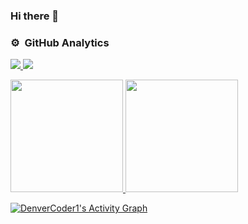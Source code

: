 ### Hi there 👋

### ⚙️ &nbsp;GitHub Analytics

<a href="https://www.linkedin.com/in/jo%C3%A3o-victor-martins-rey/">
   <img src="https://img.shields.io/badge/LinkedIn-0077B5?style=for-the-badge&logo=linkedin&logoColor=white" />
</a>

<a href="https://gitlab.com/JVMR">
   <img src="https://img.shields.io/badge/GitLab-330F63?style=for-the-badge&logo=gitlab&logoColor=white" />
</a>

<p align="left">
    <a href="https://github.com/JVMR37">
    <img height="180em" src="https://github-readme-stats-eight-theta.vercel.app/api?username=JVMR37&show_icons=true&theme=radical&include_all_commits=true&count_private=true"/>
    <img height="180em" src="https://github-readme-stats-eight-theta.vercel.app/api/top-langs/?username=JVMR37&layout=compact&custom_title&langs_count=8&theme=radical"/>
    </a>
</p>

<a href="https://github.com/ashutosh00710/github-readme-activity-graph"><img alt="DenverCoder1's Activity Graph" src="https://activity-graph.herokuapp.com/graph?username=JVMR37&bg_color=141321&color=F8D866&line=F85D7F&point=FFFFFF&hide_border=true" /></a>
